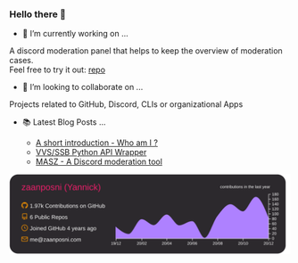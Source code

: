 ### Hello there :wave:


- 🔭 I’m currently working on ...

A discord moderation panel that helps to keep the overview of moderation cases.<br/>
Feel free to try it out: [repo](https://github.com/zaanposni/discord-masz)

- 👯 I’m looking to collaborate on ...

Projects related to GitHub, Discord, CLIs or organizational Apps

- 📚 Latest Blog Posts ...

  - [A short introduction - Who am I ?](https://me.zaanposni.com/a-short-introduction-who-am-i/)
  - [VVS/SSB Python API Wrapper](https://me.zaanposni.com/vvspy/)
  - [MASZ - A Discord moderation tool](https://me.zaanposni.com/masz/)

![](https://raw.githubusercontent.com/zaanposni/zaanposni/master/profile-summary-card-output/monokai/0-profile-details.svg)


